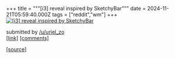 +++
title = """[i3] reveal inspired by SketchyBar"""
date = 2024-11-21T05:59:40.000Z
tags = ["reddit","wm"]
+++
[![[i3] reveal inspired by SketchyBar](https://preview.redd.it/dn95q4kw272e1.png?width=640&crop=smart&auto=webp&s=d8d7e1216ed416a469d782205b1b15ad07c1411c "[i3] reveal inspired by SketchyBar")](https://www.reddit.com/r/unixporn/comments/1gw9gkq/i3_reveal_inspired_by_sketchybar/)

submitted by [/u/uriel\_zo](https://www.reddit.com/user/uriel_zo)  
[\[link\]](https://i.redd.it/dn95q4kw272e1.png) [\[comments\]](https://www.reddit.com/r/unixporn/comments/1gw9gkq/i3_reveal_inspired_by_sketchybar/)

[[source]](https://www.reddit.com/r/unixporn/comments/1gw9gkq/i3_reveal_inspired_by_sketchybar/)
